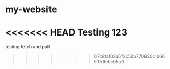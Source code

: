 # my-website
<<<<<<< HEAD
Testing 123
=======
testing fetch and pull
>>>>>>> 07c8faf03a5f3c5bb770930c1b66517dfebc05a0
